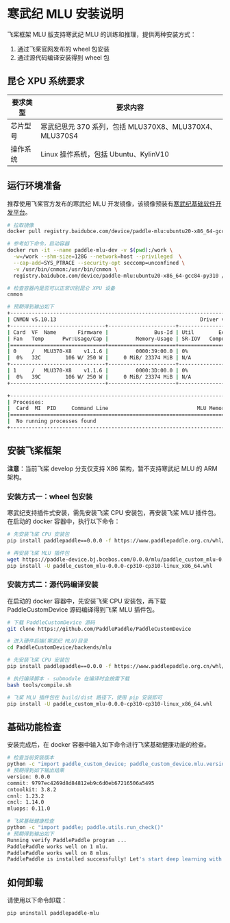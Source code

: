 # 寒武纪 MLU 安装说明

飞桨框架 MLU 版支持寒武纪 MLU 的训练和推理，提供两种安装方式：

1. 通过飞桨官网发布的 wheel 包安装
2. 通过源代码编译安装得到 wheel 包

## 昆仑 XPU 系统要求

| 要求类型 |   要求内容   |
| --------- | -------- |
| 芯片型号 | 寒武纪思元 370 系列，包括 MLU370X8、MLU370X4、MLU370S4 |
| 操作系统 | Linux 操作系统，包括 Ubuntu、KylinV10 |

## 运行环境准备

推荐使用飞桨官方发布的寒武纪 MLU 开发镜像，该镜像预装有[寒武纪基础软件开发平台](https://developer.cambricon.com/)。

```bash
# 拉取镜像
docker pull registry.baidubce.com/device/paddle-mlu:ubuntu20-x86_64-gcc84-py310

# 参考如下命令，启动容器
docker run -it --name paddle-mlu-dev -v $(pwd):/work \
  -w=/work --shm-size=128G --network=host --privileged  \
  --cap-add=SYS_PTRACE --security-opt seccomp=unconfined \
  -v /usr/bin/cnmon:/usr/bin/cnmon \
  registry.baidubce.com/device/paddle-mlu:ubuntu20-x86_64-gcc84-py310 /bin/bash

# 检查容器内是否可以正常识别昆仑 XPU 设备
cnmon

# 预期得到输出如下
+------------------------------------------------------------------------------+
| CNMON v5.10.13                                               Driver v5.10.13 |
+-------------------------------+----------------------+-----------------------+
| Card  VF  Name       Firmware |               Bus-Id | Util        Ecc-Error |
| Fan   Temp      Pwr:Usage/Cap |         Memory-Usage | SR-IOV   Compute-Mode |
|===============================+======================+=======================|
| 0     /   MLU370-X8    v1.1.6 |         0000:39:00.0 | 0%                N/A |
|  0%   32C        106 W/ 250 W |     0 MiB/ 23374 MiB | N/A           Default |
+-------------------------------+----------------------+-----------------------+
| 1     /   MLU370-X8    v1.1.6 |         0000:3D:00.0 | 0%                N/A |
|  0%   39C        106 W/ 250 W |     0 MiB/ 23374 MiB | N/A           Default |
+-------------------------------+----------------------+-----------------------+

+------------------------------------------------------------------------------+
| Processes:                                                                   |
|  Card  MI  PID     Command Line                             MLU Memory Usage |
|==============================================================================|
|  No running processes found                                                  |
+------------------------------------------------------------------------------+
```

## 安装飞桨框架

**注意**：当前飞桨 develop 分支仅支持 X86 架构，暂不支持寒武纪 MLU 的 ARM 架构。

### 安装方式一：wheel 包安装

寒武纪支持插件式安装，需先安装飞桨 CPU 安装包，再安装飞桨 MLU 插件包。在启动的 docker 容器中，执行以下命令：

```bash
# 先安装飞桨 CPU 安装包
pip install paddlepaddle==0.0.0 -f https://www.paddlepaddle.org.cn/whl/linux/cpu-mkl/develop.html

# 再安装飞桨 MLU 插件包
wget https://paddle-device.bj.bcebos.com/0.0.0/mlu/paddle_custom_mlu-0.0.0-cp310-cp310-linux_x86_64.whl
pip install -U paddle_custom_mlu-0.0.0-cp310-cp310-linux_x86_64.whl
```

### 安装方式二：源代码编译安装

在启动的 docker 容器中，先安装飞桨 CPU 安装包，再下载 PaddleCustomDevice 源码编译得到飞桨 MLU 插件包。

```bash
# 下载 PaddleCustomDevice 源码
git clone https://github.com/PaddlePaddle/PaddleCustomDevice

# 进入硬件后端(寒武纪 MLU)目录
cd PaddleCustomDevice/backends/mlu

# 先安装飞桨 CPU 安装包
pip install paddlepaddle==0.0.0 -f https://www.paddlepaddle.org.cn/whl/linux/cpu-mkl/develop.html

# 执行编译脚本 - submodule 在编译时会按需下载
bash tools/compile.sh

# 飞桨 MLU 插件包在 build/dist 路径下，使用 pip 安装即可
pip install -U paddle_custom_mlu-0.0.0-cp310-cp310-linux_x86_64.whl
```

## 基础功能检查

安装完成后，在 docker 容器中输入如下命令进行飞桨基础健康功能的检查。

```bash
# 检查当前安装版本
python -c "import paddle_custom_device; paddle_custom_device.mlu.version()"
# 预期得到如下输出结果
version: 0.0.0
commit: 9797ec4269d8d84812eb9c6d0eb67216506a5495
cntoolkit: 3.8.2
cnnl: 1.23.2
cncl: 1.14.0
mluops: 0.11.0

# 飞桨基础健康检查
python -c "import paddle; paddle.utils.run_check()"
# 预期得到输出如下
Running verify PaddlePaddle program ...
PaddlePaddle works well on 1 mlu.
PaddlePaddle works well on 8 mlus.
PaddlePaddle is installed successfully! Let's start deep learning with PaddlePaddle now.
```

## 如何卸载

请使用以下命令卸载：

```bash
pip uninstall paddlepaddle-mlu
```
